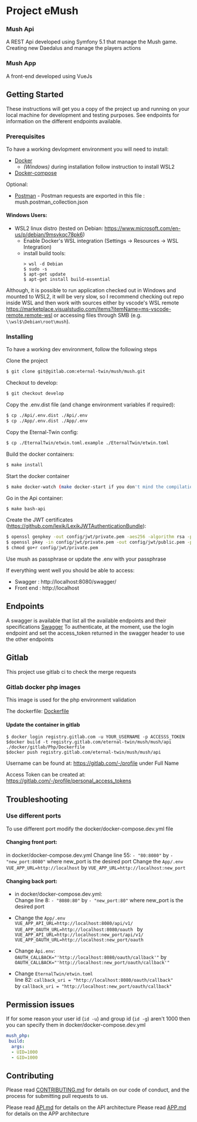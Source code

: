 # Project eMush

### Mush Api

A REST Api developed using Symfony 5.1 that manage the Mush game. Creating new Daedalus and manage the players actions

### Mush App
A front-end developed using VueJs


## Getting Started

These instructions will get you a copy of the project up and running on your local machine for development and testing purposes.
See endpoints for information on the different endpoints available.

### Prerequisites

To have a working devlopment environment you will need to install:
* [Docker](https://docs.docker.com/get-docker/) 
  * _(Windows)_ during installation follow instruction to install WSL2
* [Docker-compose](https://docs.docker.com/compose/install/) 

Optional:
* [Postman](https://docs.docker.com/get-docker/) - Postman requests are exported in this file : mush.postman_collection.json

#### Windows Users:
* WSL2 linux distro (tested on Debian: https://www.microsoft.com/en-us/p/debian/9msvkqc78pk6)
  * Enable Docker's WSL integration (Settings -> Resources -> WSL Integration)
  * install build tools:
    ```
    > wsl -d Debian
    $ sudo -s
    $ apt-get update
    $ apt-get install build-essential
    ```

Although, it is possible to run application checked out in Windows and mounted to WSL2, it will be very slow, so I recommend checking out repo inside WSL and then work with sources either by vscode's WSL remote https://marketplace.visualstudio.com/items?itemName=ms-vscode-remote.remote-wsl or accessing files through SMB (e.g. `\\wsl$\Debian\root\mush`).


### Installing

To have a working dev environment, follow the following steps

Clone the project
```bash
$ git clone git@gitlab.com:eternal-twin/mush/mush.git
```
Checkout to develop:
```bash
$ git checkout develop
```

Copy the .env.dist file (and change environment variables if required):

```bash
$ cp ./Api/.env.dist ./Api/.env
$ cp ./App/.env.dist ./App/.env
```

Copy the Eternal-Twin config:
```bash
$ cp ./EternalTwin/etwin.toml.example ./EternalTwin/etwin.toml
```


Build the docker containers:
```bash
$ make install
```

Start the docker container
```bash
$ make docker-watch (make docker-start if you don't mind the compilation outputs)
```

Go in the Api container:
```bash
$ make bash-api
```

Create the JWT certificates (https://github.com/lexik/LexikJWTAuthenticationBundle):
```bash
$ openssl genpkey -out config/jwt/private.pem -aes256 -algorithm rsa -pkeyopt rsa_keygen_bits:4096
$ openssl pkey -in config/jwt/private.pem -out config/jwt/public.pem -pubout
$ chmod go+r config/jwt/private.pem 
```
Use mush as passphrase or update the .env with your passphrase

If everything went well you should be able to access: 
  - Swagger : http://localhost:8080/swagger/
  - Front end : http://localhost

## Endpoints
A swagger is available that list all the available endpoints and their specifications [Swagger](http://localhost:8080/swagger/) 
To authenticate, at the moment, use the login endpoint and set the access_token returned in the swagger header to use the other endpoints

## Gitlab
This project use gitlab ci to check the merge requests

### Gitlab docker php images
This image is used for the php environment validation

The dockerfile: [Dockerfile](./docker/gitlab/Php/Dockerfile)

#### Update the container in gitlab

```
$ docker login registry.gitlab.com -u YOUR_USERNAME -p ACCESSS_TOKEN
$docker build -t registry.gitlab.com/eternal-twin/mush/mush/api ./docker/gitlab/Php/Dockerfile
$docker push registry.gitlab.com/eternal-twin/mush/mush/api
```
Username can be found at: https://gitlab.com/-/profile under Full Name

Access Token can be created at: https://gitlab.com/-/profile/personal_access_tokens

## Troubleshooting

### Use different ports
To use different port modify the docker/docker-compose.dev.yml file

#### Changing front port:
in docker/docker-compose.dev.yml
Change line 55: `- "80:8080"` by `- "new_port:8080"` where new_port is the desired port
Change the `App/.env`
`VUE_APP_URL=http://localhost` by `VUE_APP_URL=http://localhost:new_port`
#### Changing back port:
- in docker/docker-compose.dev.yml:  
Change line 8: `- "8080:80"` by `- "new_port:80"` where new_port is the desired port  
- Change the `App/.env`  
`VUE_APP_API_URL=http://localhost:8080/api/v1/
VUE_APP_OAUTH_URL=http://localhost:8080/oauth
` by  
`VUE_APP_API_URL=http://localhost:new_port/api/v1/
VUE_APP_OAUTH_URL=http://localhost:new_port/oauth`  

- Change `Àpi.env`:  
`OAUTH_CALLBACK="'http://localhost:8080/oauth/callback'"`
by  
`OAUTH_CALLBACK="'http://localhost:new_port/oauth/callback'"`
 
- Change `EternalTwin/etwin.toml`  
line 82: `callback_uri = "http://localhost:8080/oauth/callback"`  
by `callback_uri = "http://localhost:new_port/oauth/callback"`

## Permission issues

If for some reason your user id (`id -u`) and group id (`id -g`) aren't 1000 then you can specify them in docker/docker-compose.dev.yml

``` yaml
mush_php:
 build:
  args:
  - UID=1000
  - GID=1000
```

## Contributing

Please read [CONTRIBUTING.md](./CONTRIBUTING.md) for details on our code of conduct, and the process for submitting pull requests to us.

Please read [API.md](./Api/README.md) for details on the API architecture
Please read [APP.md](./APP/README.md) for details on the APP architecture

